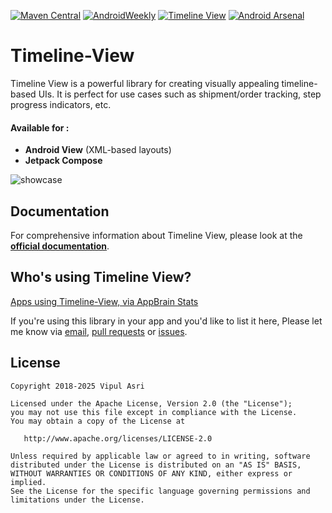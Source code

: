 [![Maven Central](https://img.shields.io/maven-central/v/com.github.vipulasri/timelineview.svg?label=Maven%20Central)](https://search.maven.org/search?q=g:%22com.github.vipulasri%22%20AND%20a:%22timelineview%22) [![AndroidWeekly](https://androidweekly.net/issues/issue-395/badge)](https://androidweekly.net/issues/issue-395) [![Timeline View](https://www.appbrain.com/stats/libraries/shield/timeline_view.svg)](https://www.appbrain.com/stats/libraries/details/timeline_view/timeline-view)
[![Android Arsenal](https://img.shields.io/badge/Android%20Arsenal-Timeline--View-brightgreen.svg?style=flat)](http://android-arsenal.com/details/1/2923)

# Timeline-View

Timeline View is a powerful library for creating visually appealing timeline-based UIs. It is perfect for use cases such as shipment/order tracking, step progress indicators, etc.

#### Available for :
* **Android View** (XML-based layouts)
* **Jetpack Compose**

![showcase](https://github.com/vipulasri/Timeline-View/blob/master/art/showcase.png)

## Documentation

For comprehensive information about Timeline View, please look at the **[official documentation](https://vipulasri.github.io/Timeline-View)**.

## Who's using Timeline View?

[Apps using Timeline-View, via AppBrain Stats](https://www.appbrain.com/stats/libraries/details/timeline_view/timeline-view)

If you're using this library in your app and you'd like to list it here,
Please let me know via [email](mailto:me@vipulasri.com), [pull requests](https://github.com/vipulasri/Timeline-View/pulls) or [issues](https://github.com/vipulasri/Timeline-View/issues).

## License


    Copyright 2018-2025 Vipul Asri

    Licensed under the Apache License, Version 2.0 (the "License");
    you may not use this file except in compliance with the License.
    You may obtain a copy of the License at

       http://www.apache.org/licenses/LICENSE-2.0

    Unless required by applicable law or agreed to in writing, software
    distributed under the License is distributed on an "AS IS" BASIS,
    WITHOUT WARRANTIES OR CONDITIONS OF ANY KIND, either express or implied.
    See the License for the specific language governing permissions and
    limitations under the License.
